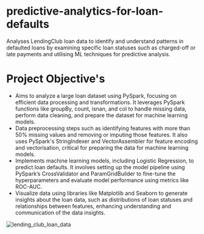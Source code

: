 # predictive-analytics-for-loan-defaults

Analyses LendingClub loan data to identify and understand patterns in defaulted loans by examining specific loan statuses such as charged-off or late payments and utilising ML techniques for predictive analysis.

# Project Objective's

- Aims to analyze a large loan dataset using PySpark, focusing on efficient data processing and transformations. It leverages PySpark functions like groupBy, count, isnan, and col to handle missing data, perform data cleaning, and prepare the dataset for machine learning models.
- Data preprocessing steps such as identifying features with more than 50% missing values and removing or imputing those features. It also uses PySpark's StringIndexer and VectorAssembler for feature encoding and vectorisation, critical for preparing the data for machine learning models.
- Implements machine learning models, including Logistic Regression, to predict loan defaults. It involves setting up the model pipeline using PySpark’s CrossValidator and ParamGridBuilder to fine-tune the hyperparameters and evaluate model performance using metrics like ROC-AUC.
- Visualize data using libraries like Matplotlib and Seaborn to generate insights about the loan data, such as distributions of loan statuses and relationships between features, enhancing understanding and communication of the data insights.

![lending_club_loan_data](https://github.com/user-attachments/assets/4c9defaa-56fa-4f92-98de-d7d700cec2b9)
